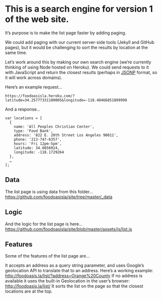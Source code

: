 # This is a search engine for version 1 of the web site.

It’s purpose is to make the list page faster by adding paging.

We could add paging with our current server-side tools (Jekyll and GitHub pages), but it would be challenging to sort the results by location at the same time.

Let’s work around this by making our own search engine (we’re currently thinking of using Node hosted on Heroku). We could  send requests to it with JavaScript and return the closest results (perhaps in [JSONP](https://en.wikipedia.org/wiki/JSONP) format, so it will work across domains).

Here’s an example request…
```
https://foodoasisla.heroku.com/?latitude=34.25777331100005&longitude=-118.40466851899998
```

And a response…
```
var locations = [
  {
    name: 'All Peoples Christian Center',
    type: 'Food Bank',
    address: '822 E. 20th Street Los Angeles 90011',
    phone: '213-747-6357',
    hours: 'Fri 12pm-5pm',
    latitude: 34.0856924,
    longitude: -118.1729264
  },
  …
];
```

## Data

The list page is using data from this folder…
https://github.com/foodoasisla/site/tree/master/_data

## Logic

And the logic for the list page is here…
https://github.com/foodoasisla/site/blob/master/assets/js/list.js

## Features

Some of the features of the list page are…

It accepts an address as a query string parameter, and uses Google’s geolocation API to translate that to an address. Here’s a working example: http://foodoasis.la/list/?address=Orange%20County
If no address is available it uses the built-in Geolocation in the user’s browser: http://foodoasis.la/list/
It sorts the list on the page so that the closest locations are at the top.
